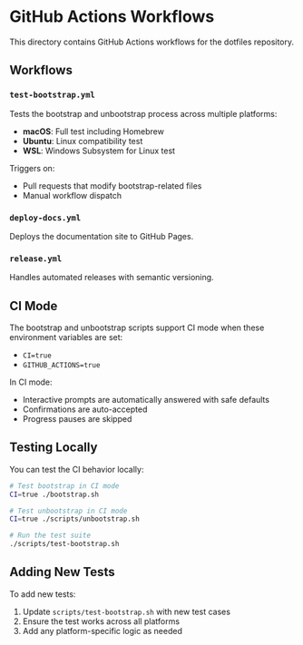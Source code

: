 # GitHub Actions Workflows

This directory contains GitHub Actions workflows for the dotfiles repository.

## Workflows

### `test-bootstrap.yml`

Tests the bootstrap and unbootstrap process across multiple platforms:

- **macOS**: Full test including Homebrew
- **Ubuntu**: Linux compatibility test
- **WSL**: Windows Subsystem for Linux test

Triggers on:

- Pull requests that modify bootstrap-related files
- Manual workflow dispatch

### `deploy-docs.yml`

Deploys the documentation site to GitHub Pages.

### `release.yml`

Handles automated releases with semantic versioning.

## CI Mode

The bootstrap and unbootstrap scripts support CI mode when these environment variables are set:

- `CI=true`
- `GITHUB_ACTIONS=true`

In CI mode:

- Interactive prompts are automatically answered with safe defaults
- Confirmations are auto-accepted
- Progress pauses are skipped

## Testing Locally

You can test the CI behavior locally:

```bash
# Test bootstrap in CI mode
CI=true ./bootstrap.sh

# Test unbootstrap in CI mode
CI=true ./scripts/unbootstrap.sh

# Run the test suite
./scripts/test-bootstrap.sh
```

## Adding New Tests

To add new tests:

1. Update `scripts/test-bootstrap.sh` with new test cases
2. Ensure the test works across all platforms
3. Add any platform-specific logic as needed

